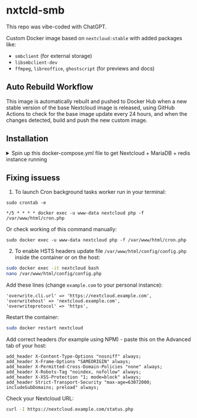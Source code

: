 # nxtcld-smb

This repo was vibe-coded with ChatGPT.

Custom Docker image based on `nextcloud:stable` with added packages like:

- `smbclient` (for external storage)
- `libsmbclient-dev`
- `ffmpeg`, `libreoffice`, `ghostscript` (for previews and docs)

## Auto Rebuild Workflow

This image is automatically rebuilt and pushed to Docker Hub when a new stable version of the base Nextcloud image is released, using GitHub Actions to check for the base image update every 24 hours, and when the changes detected, build and push the new custom image.

## Installation
<details>
  <summary>Spin up this docker-compose.yml file to get Nextcloud + MariaDB + redis instance running</summary>


```  
services:
  nextcloud:
    image: ptabi/nxtcld-smb:latest
    #image: nextcloud:stable
    container_name: nextcloud
    restart: unless-stopped
    ports:
      - "9999:80"
    volumes:
      - {your_path}/nextcloud:/var/www/html
    environment:
      MYSQL_HOST: db
      MYSQL_DATABASE: nextcloud
      MYSQL_USER: nextcloud
      MYSQL_PASSWORD: your_mysql_password
      MYSQL_ROOT_PASSWORD: your_mysql_root_password
      NEXTCLOUD_ADMIN_USER: your_admin_login
      NEXTCLOUD_ADMIN_PASSWORD: your_admin_password
      REDIS_HOST: redis
    depends_on:
      - db
      - redis
    networks:
      - nextcloud_network

  db:
    image: mariadb:11.4
    container_name: nextcloud_db
    restart: always
    command: --transaction-isolation=READ-COMMITTED --log-bin=binlog --binlog-format=ROW
    volumes:
      - {your_path}/mariadb:/var/lib/mysql
    environment:
      MYSQL_ROOT_PASSWORD: your_mysql_root_password
      MYSQL_PASSWORD: your_mysql_password
      MYSQL_DATABASE: nextcloud
      MYSQL_USER: nextcloud
    networks:
      - nextcloud_network

  redis:
    image: redis:alpine
    container_name: redis
    restart: unless-stopped
    volumes:
      - {your_path}/redis:/data
    networks:
      - nextcloud_network

networks:
  nextcloud_network:
    name: nextcloud_network
    driver: bridge
```

</details>


## Fixing issuess

1. To launch Cron background tasks worker run in your terminal: 
```
sudo crontab -e

*/5 * * * * docker exec -u www-data nextcloud php -f /var/www/html/cron.php
```

Or check working of this command manually:
```
sudo docker exec -u www-data nextcloud php -f /var/www/html/cron.php
```

2. To enable HSTS headers update file `/var/www/html/config/config.php` inside the container or on the host:

```bash
sudo docker exec -it nextcloud bash
nano /var/www/html/config/config.php
```

Add these lines (change `example.com` to your personal instance):

```
'overwrite.cli.url' => 'https://nextcloud.example.com',
'overwritehost' => 'nextcloud.example.com',
'overwriteprotocol' => 'https',
```

Restart the container:

```bash
sudo docker restart nextcloud
```

Add correct headers (for example using NPM) - paste this on the Advanced tab of your host:

```
add_header X-Content-Type-Options "nosniff" always;
add_header X-Frame-Options "SAMEORIGIN" always;
add_header X-Permitted-Cross-Domain-Policies "none" always;
add_header X-Robots-Tag "noindex, nofollow" always;
add_header X-XSS-Protection "1; mode=block" always;
add_header Strict-Transport-Security "max-age=63072000; includeSubDomains; preload" always;
```

Check your Nextcloud URL:

```bash
curl -I https://nextcloud.example.com/status.php
```

